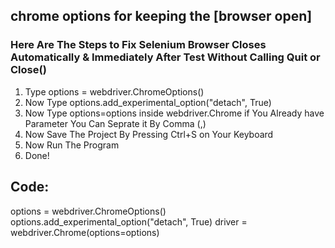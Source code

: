 ## chrome options for keeping the [browser open]

### Here Are The Steps to Fix Selenium Browser Closes Automatically & Immediately After Test Without Calling Quit or Close()
1. Type options = webdriver.ChromeOptions()
2. Now Type options.add_experimental_option("detach", True)
3. Now Type options=options inside webdriver.Chrome if You Already have Parameter You Can Seprate it By Comma (,)
4. Now Save The Project By Pressing Ctrl+S on Your Keyboard
5. Now Run The Program
6. Done!

## Code:
options = webdriver.ChromeOptions()
options.add_experimental_option("detach", True)
driver = webdriver.Chrome(options=options)
